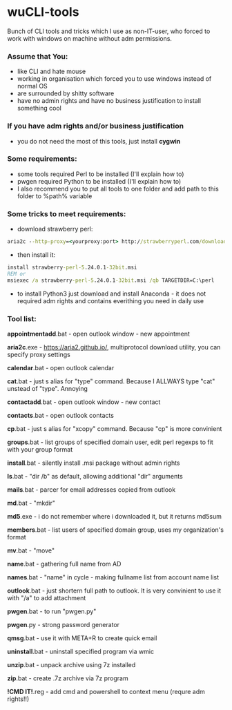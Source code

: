 # wuCLI-tools
Bunch of CLI tools and tricks which I use as non-IT-user, who forced to work with windows on machine without adm permissions.

### Assume that You:

- like CLI and hate mouse
- working in organisation which forced you to use windows instead of normal OS
- are surrounded by shitty software
- have no admin rights and have no business justification to install something cool

### If you have adm rights and/or business justification

- you do not need the most of this tools, just install **cygwin**

### Some requirements:

- some tools required Perl to be installed (I'll explain how to)
- pwgen required Python to be installed (I'll explain how to)
- I also recommend you to put all tools to one folder and add path to this folder to %path% variable

### Some tricks to meet requirements:

- download strawberry perl:
```cmd
aria2c --http-proxy=<yourproxy:port> http://strawberryperl.com/download/5.24.0.1/strawberry-perl-5.24.0.1-32bit.msi
```

- then install it:

```cmd
install strawberry-perl-5.24.0.1-32bit.msi
REM or
msiexec /a strawberry-perl-5.24.0.1-32bit.msi /qb TARGETDIR=C:\perl
```

- to install Python3 just download and install Anaconda - it does not required adm rights and contains everithing you need in daily use


### Tool list: 

**appointmentadd**.bat - open outlook window - new appointment

**aria2c**.exe - https://aria2.github.io/, multiprotocol download utility, you can specify proxy settings

**calendar**.bat - open outlook calendar

**cat**.bat - just s alias for "type" command. Because I ALLWAYS type "cat" unstead of "type". Annoying

**contactadd**.bat - open outlook window - new contact

**contacts**.bat - open outlook contacts

**cp**.bat - just s alias for "xcopy" command. Because "cp" is more convinient

**groups**.bat - list groups of specified domain user, edit perl regexps to fit with your group format

**install**.bat - silently install .msi package without admin rights

**ls**.bat - "dir /b" as default, allowing additional "dir" arguments

**mails**.bat - parcer for email addresses copied from outlook

**md**.bat - "mkdir"

**md5**.exe - i do not remember where i downloaded it, but it returns md5sum 

**members**.bat - list users of specified domain group, uses my organization's format

**mv**.bat - "move"

**name**.bat - gathering full name from AD

**names**.bat - "name" in cycle - making fullname list from account name list

**outlook**.bat - just shortern full path to outlook. It is very convinient to use it with "/a" to add attachment

**pwgen**.bat - to run "pwgen.py"

**pwgen**.py - strong password generator

**qmsg**.bat - use it with META+R to create quick email

**uninstall**.bat - uninstall specified program via wmic

**unzip**.bat - unpack archive using 7z installed

**zip**.bat - create .7z archive via 7z program

**!CMD IT!**.reg - add cmd and powershell to context menu (requre adm rights!!)